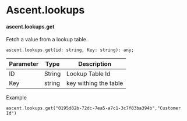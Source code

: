 # Ascent.lookups

#### ascent.lookups.get

Fetch a value from a lookup table.

```
ascent.lookups.get(id: string, Key: string): any;
```

| Parameter | Type   | Description           |
| --------- | ------ | --------------------- |
| ID        | String | Lookup Table Id       |
| Key       | string | key withing the table |

Example

```
ascent.lookups.get("0195d82b-72dc-7ea5-a7c1-3c7f83ba394b","Customer Id")
```

####

